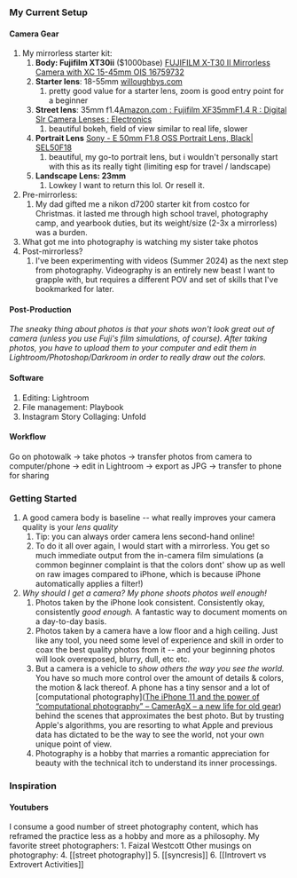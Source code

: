 ### My Current Setup 
#### Camera Gear
1. My mirrorless starter kit: 
	1. **Body: Fujifilm XT30ii** ($1000base) [FUJIFILM X-T30 II Mirrorless Camera with XC 15-45mm OIS 16759732](https://www.bhphotovideo.com/c/product/1662378-REG/fujifilm_16759732_x_t30_ii_mirrorless_digital.html/?ap=y&ap=y&smp=y&smp=y&lsft=BI%3A514&gad_source=1&gclid=Cj0KCQjw99e4BhDiARIsAISE7P_UwHLFomDhoSqBCcKjs_q3BgejaP7ICi7noVNyVonEHC7YWdTZZdMaAmG4EALw_wcB)
	2. **Starter lens**: 18-55mm [willoughbys.com](https://www.willoughbys.com/Fujifilm_XF_18-55mm_f_2_8-4_R_LM_OIS_Zoom_Lens_231221.html?refid=Google&gad_source=1&gclid=Cj0KCQjw99e4BhDiARIsAISE7P8oBTd3eUREZJu1eBSQh_ZH_V23OQCcujeMGNrZvEoPxcvzYsKkQk0aAhd8EALw_wcB) 
		1. pretty good value for a starter lens, zoom is good entry point for a beginner
	3. **Street lens**: 35mm f1.4[Amazon.com : Fujifilm XF35mmF1.4 R : Digital Slr Camera Lenses : Electronics](https://www.amazon.com/Fujifilm-XF-35mm-F1-4-Fujinon-XF35mmF1-4/dp/B006UL00R6/ref=asc_df_B006UL00R6/?tag=hyprod-20&linkCode=df0&hvadid=692875362841&hvpos=&hvnetw=g&hvrand=13867690002637512940&hvpone=&hvptwo=&hvqmt=&hvdev=c&hvdvcmdl=&hvlocint=&hvlocphy=9197632&hvtargid=pla-2281435183658&psc=1&mcid=86345dbcbbe83319ad1790c5ef939b23&hvocijid=13867690002637512940-B006UL00R6-&hvexpln=73) 
		1. beautiful bokeh, field of view similar to real life, slower 
	4. **Portrait Lens** [Sony - E 50mm F1.8 OSS Portrait Lens, Black| SEL50F18](https://electronics.sony.com/imaging/lenses/aps-c-e-mount/p/sel50f18-b?cid=sem-na-3349&utm_source=bing&utm_medium=cpc&utm_campaign=PMax:%20Shopping%20ads%20(United%20States)&utm_term=&gclid=3cd07bff17201bc484cc1ce98db100f7&gclsrc=3p.ds&msclkid=3cd07bff17201bc484cc1ce98db100f7)
		1. beautiful, my go-to portrait lens, but i wouldn't personally start with this as its really tight (limiting esp for travel / landscape)
	5. **Landscape Lens: 23mm**
		1. Lowkey I want to return this lol. Or resell it. 
2. Pre-mirrorless:
	1. My dad gifted me a nikon d7200 starter kit from costco for Christmas. it lasted me through high school travel, photography camp, and yearbook duties, but its weight/size (2-3x a mirrorless) was a burden. 
3. What got me into photography is watching my sister take photos
4. Post-mirrorless? 
	1. I've been experimenting with videos (Summer 2024) as the next step from photography. Videography is an entirely new beast I want to grapple with, but requires a different POV and set of skills that I've bookmarked for later.
#### Post-Production 
*The sneaky thing about photos is that your shots won't look great out of camera (unless you use Fuji's film simulations, of course). After taking photos, you have to upload them to your computer and edit them in Lightroom/Photoshop/Darkroom in order to really draw out the colors.* 
#### Software
1. Editing: Lightroom
2. File management: Playbook 
3. Instagram Story Collaging: Unfold 
#### Workflow
Go on photowalk -> take photos -> transfer photos from camera to computer/phone -> edit in Lightroom -> export as JPG -> transfer to phone for sharing
### Getting Started 
1. A good camera body is baseline -- what really improves your camera quality is your *lens quality*
	1. Tip: you can always order camera lens second-hand online! 
	2. To do it all over again, I would start with a mirrorless. You get so much immediate output from the in-camera film simulations (a common beginner complaint is that the colors dont' show up as well on raw images compared to iPhone, which is because iPhone automatically applies a filter!)
2. *Why should I get a camera? My phone shoots photos well enough!*
	1. Photos taken by the iPhone look consistent. Consistently okay, consistently *good enough.* A fantastic way to document moments on a day-to-day basis. 
	2. Photos taken by a camera have a low floor and a high ceiling. Just like any tool, you need some level of experience and skill in order to coax the best quality photos from it -- and your beginning photos will look overexposed, blurry, dull, etc etc. 
	3. But a camera is a vehicle to *show others the way you see the world.* You have so much more control over the amount of details & colors, the motion & lack thereof. A phone has a tiny sensor and a lot of [computational photography]([The iPhone 11 and the power of “computational photography” – CamerAgX – a new life for old gear](https://cameragx.com/2020/01/01/the-new-iphone-conundrum/)) behind the scenes that approximates the best photo. But by trusting Apple's algorithms, you are resorting to what Apple and previous data has dictated to be the way to see the world, not your own unique point of view. 
	4. Photography is a hobby that marries a romantic appreciation for beauty with the technical itch to understand its inner processings. 
### Inspiration 
#### Youtubers
I consume a good number of street photography content, which has reframed the practice less as a hobby and more as a philosophy. 
My favorite street photographers:
	1. Faizal Westcott 
Other musings on photography:
	4. [[street photography]]
	5. [[syncresis]]
	6. [[Introvert vs Extrovert Activities]]

